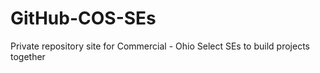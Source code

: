 # GitHub-COS-SEs
Private repository site for Commercial - Ohio Select SEs to build projects together
